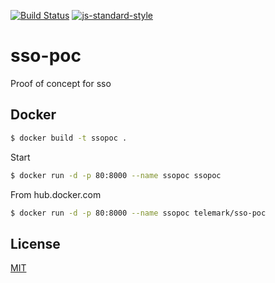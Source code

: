 [![Build Status](https://travis-ci.org/telemark/sso-poc.svg?branch=master)](https://travis-ci.org/telemark/sso-poc)
[![js-standard-style](https://img.shields.io/badge/code%20style-standard-brightgreen.svg?style=flat)](https://github.com/feross/standard)

# sso-poc

Proof of concept for sso

## Docker

```sh
$ docker build -t ssopoc .
```

Start

```sh
$ docker run -d -p 80:8000 --name ssopoc ssopoc
```

From hub.docker.com
```sh
$ docker run -d -p 80:8000 --name ssopoc telemark/sso-poc
```

## License

[MIT](LICENSE)
